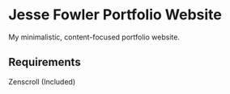 # Jesse Fowler Portfolio Website
My minimalistic, content-focused portfolio website.

## Requirements
Zenscroll (Included)
